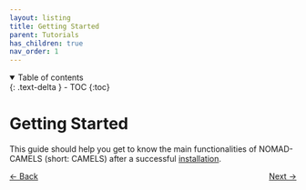 ```yaml
---
layout: listing
title: Getting Started
parent: Tutorials
has_children: true
nav_order: 1
---
```




<details open markdown="block">
  <summary>
    Table of contents
  </summary>
  {: .text-delta }
- TOC
{:toc}
</details>

# Getting Started
This guide should help you get to know the main functionalities of NOMAD-CAMELS (short: CAMELS) after a successful [installation](https://fau-lap.github.io/NOMAD-CAMELS/docs/installation.html).

<p style="text-align:left;">
  <span style="color: grey;">
  <a href="../installation.html">&larr; Back</a>
  </span>
  <span style="float:right;">
    <a href="quick_start_install.html">Next &rarr;</a><br>
  </span>
</p>